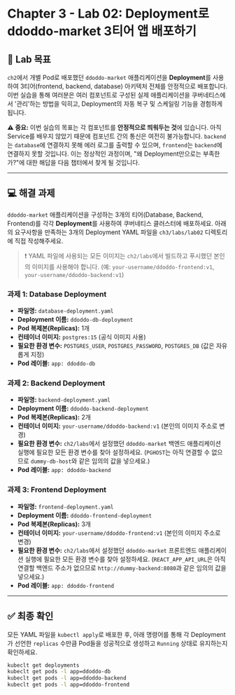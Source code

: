# Chapter 3 - Lab 02: Deployment로 ddoddo-market 3티어 앱 배포하기

## 🎯 Lab 목표

`ch2`에서 개별 Pod로 배포했던 `ddoddo-market` 애플리케이션을 **Deployment**를 사용하여 3티어(frontend, backend, database) 아키텍처 전체를 안정적으로 배포합니다. 이번 실습을 통해 여러분은 여러 컴포넌트로 구성된 실제 애플리케이션을 쿠버네티스에서 '관리'하는 방법을 익히고, Deployment의 자동 복구 및 스케일링 기능을 경험하게 됩니다.

**⚠️ 중요:** 이번 실습의 목표는 각 컴포넌트를 **안정적으로 띄워두는 것**에 있습니다. 아직 Service를 배우지 않았기 때문에 컴포넌트 간의 통신은 여전히 불가능합니다. `backend`는 `database`에 연결하지 못해 에러 로그를 출력할 수 있으며, `frontend`는 `backend`에 연결하지 못할 것입니다. 이는 정상적인 과정이며, "왜 Deployment만으로는 부족한가?"에 대한 해답을 다음 챕터에서 찾게 될 것입니다.

---

## 💻 해결 과제

`ddoddo-market` 애플리케이션을 구성하는 3개의 티어(Database, Backend, Frontend)를 각각 **Deployment**를 사용하여 쿠버네티스 클러스터에 배포하세요. 아래의 요구사항을 만족하는 3개의 Deployment YAML 파일을 `ch3/labs/lab02` 디렉토리에 직접 작성해주세요.

> ❗️ YAML 파일에 사용되는 모든 이미지는 `ch2/labs`에서 빌드하고 푸시했던 본인의 이미지를 사용해야 합니다. (예: `your-username/ddoddo-frontend:v1`, `your-username/ddoddo-backend:v1`)

### 과제 1: Database Deployment

-   **파일명:** `database-deployment.yaml`
-   **Deployment 이름:** `ddoddo-db-deployment`
-   **Pod 복제본(Replicas):** 1개
-   **컨테이너 이미지:** `postgres:15` (공식 이미지 사용)
-   **필요한 환경 변수:** `POSTGRES_USER`, `POSTGRES_PASSWORD`, `POSTGRES_DB` (값은 자유롭게 지정)
-   **Pod 레이블:** `app: ddoddo-db`

### 과제 2: Backend Deployment

-   **파일명:** `backend-deployment.yaml`
-   **Deployment 이름:** `ddoddo-backend-deployment`
-   **Pod 복제본(Replicas):** 2개
-   **컨테이너 이미지:** `your-username/ddoddo-backend:v1` (본인의 이미지 주소로 변경)
-   **필요한 환경 변수:** `ch2/labs`에서 설정했던 `ddoddo-market` 백엔드 애플리케이션 실행에 필요한 모든 환경 변수를 찾아 설정하세요. (`PGHOST`는 아직 연결할 수 없으므로 `dummy-db-host`와 같은 임의의 값을 넣으세요.)
-   **Pod 레이블:** `app: ddoddo-backend`

### 과제 3: Frontend Deployment

-   **파일명:** `frontend-deployment.yaml`
-   **Deployment 이름:** `ddoddo-frontend-deployment`
-   **Pod 복제본(Replicas):** 3개
-   **컨테이너 이미지:** `your-username/ddoddo-frontend:v1` (본인의 이미지 주소로 변경)
-   **필요한 환경 변수:** `ch2/labs`에서 설정했던 `ddoddo-market` 프론트엔드 애플리케이션 실행에 필요한 모든 환경 변수를 찾아 설정하세요. (`REACT_APP_API_URL`은 아직 연결할 백엔드 주소가 없으므로 `http://dummy-backend:8080`과 같은 임의의 값을 넣으세요.)
-   **Pod 레이블:** `app: ddoddo-frontend`

---

## ✅ 최종 확인

모든 YAML 파일을 `kubectl apply`로 배포한 후, 아래 명령어를 통해 각 Deployment가 선언한 `replicas` 수만큼 Pod들을 성공적으로 생성하고 `Running` 상태로 유지하는지 확인하세요.

```bash
kubeclt get deployments
kubeclt get pods -l app=ddoddo-db
kubeclt get pods -l app=ddoddo-backend
kubeclt get pods -l app=ddoddo-frontend
```